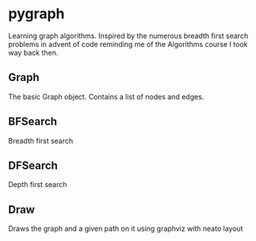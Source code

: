 # pygraph
Learning graph algorithms. Inspired by the numerous
breadth first search problems in advent of code reminding
me of the Algorithms course I took way back then.

## Graph
The basic Graph object. Contains a list of nodes and edges.

## BFSearch
Breadth first search

## DFSearch
Depth first search

## Draw
Draws the graph and a given path on it using graphviz with neato layout
